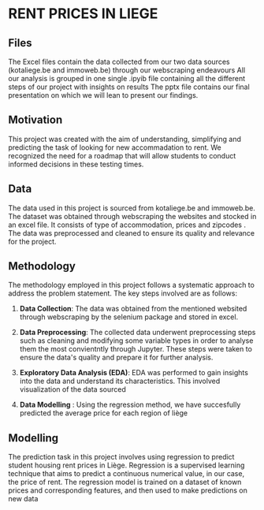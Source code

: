 # RENT PRICES IN LIEGE


## Files

The Excel files contain the data collected from our two data sources (kotaliege.be and immoweb.be) through our webscraping endeavours
All our analysis is grouped in one single .ipyib file containing all the different steps of our project with insights on results
The pptx file contains our final presentation on which we will lean to present our findings.

## Motivation

This project was created with the aim of understanding, simplifying and predicting the task of looking for new accommadation to rent. We recognized the need for a roadmap that will allow students to conduct informed decisions in these testing times. 

## Data

The data used in this project is sourced from kotaliege.be and immoweb.be. The dataset was obtained through webscraping the websites and stocked in an excel file. It consists of type of accommodation, prices and zipcodes . The data was preprocessed and cleaned to ensure its quality and relevance for the project.

## Methodology

The methodology employed in this project follows a systematic approach to address the problem statement. The key steps involved are as follows:

1. **Data Collection**: The data was obtained from the mentioned websited through webscraping by the selenium package and stored in excel.

2. **Data Preprocessing**: The collected data underwent preprocessing steps such as cleaning and modifying some variable types in order to analyse them the most convientntly through Jupyter. These steps were taken to ensure the data's quality and prepare it for further analysis.

3. **Exploratory Data Analysis (EDA)**: EDA was performed to gain insights into the data and understand its characteristics. This involved visualization of the data sourced

4. **Data Modelling** : Using the regression method, we have succesfully predicted the average price for each region of liège

## Modelling

The prediction task in this project involves using regression to predict student housing rent prices in Liège. Regression is a supervised learning technique that aims to predict a continuous numerical value, in our case, the price of rent. The regression model is trained on a dataset of known prices and corresponding features, and then used to make predictions on new data


